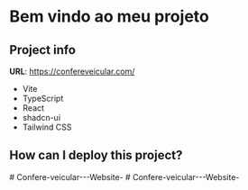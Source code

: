 # Bem vindo ao meu projeto

## Project info

**URL**: https://confereveicular.com/





- Vite
- TypeScript
- React
- shadcn-ui
- Tailwind CSS

## How can I deploy this project?

#   C o n f e r e - v e i c u l a r - - - W e b s i t e -  
 #   C o n f e r e - v e i c u l a r - - - W e b s i t e -  
 